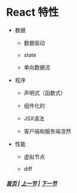 # React 特性

* 数据

  * 数据驱动

   * state

  * 单向数据流

* 程序

  * 声明式（函数式）

  * 组件化的

  * JSX语法

  * 客户端和服务端渲然

* 性能

  * 虚拟节点

  * diff

##### [首页](../../README.md) | [上一节](./01.md)  | [下一节](./03.md) 